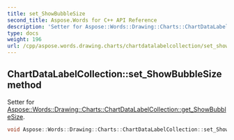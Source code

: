 ```yaml
---
title: set_ShowBubbleSize
second_title: Aspose.Words for C++ API Reference
description: 'Setter for Aspose::Words::Drawing::Charts::ChartDataLabelCollection::get_ShowBubbleSize.'
type: docs
weight: 196
url: /cpp/aspose.words.drawing.charts/chartdatalabelcollection/set_showbubblesize/
---
```

## ChartDataLabelCollection::set_ShowBubbleSize method


Setter for [Aspose::Words::Drawing::Charts::ChartDataLabelCollection::get_ShowBubbleSize](../get_showbubblesize/).

```cpp
void Aspose::Words::Drawing::Charts::ChartDataLabelCollection::set_ShowBubbleSize(bool value)
```

